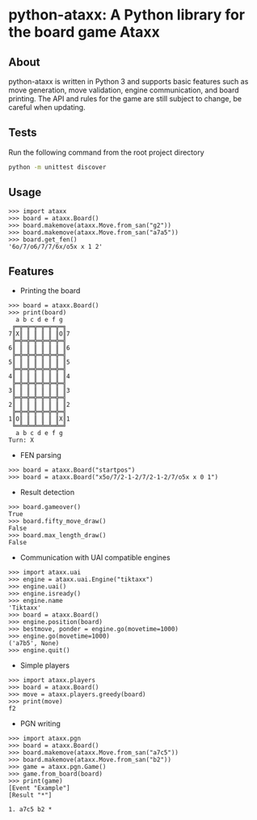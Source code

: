 # python-ataxx: A Python library for the board game Ataxx

## About
python-ataxx is written in Python 3 and supports basic features such as move generation, move validation, engine communication, and board printing. The API and rules for the game are still subject to change, be careful when updating.

## Tests
Run the following command from the root project directory
```Bash
python -m unittest discover
```

## Usage
```Python3
>>> import ataxx
>>> board = ataxx.Board()
>>> board.makemove(ataxx.Move.from_san("g2"))
>>> board.makemove(ataxx.Move.from_san("a7a5"))
>>> board.get_fen()
'6o/7/o6/7/7/6x/o5x x 1 2'
```

## Features
* Printing the board
```Python3
>>> board = ataxx.Board()
>>> print(board)
  a b c d e f g
 ╔═╦═╦═╦═╦═╦═╦═╗
7║X║ ║ ║ ║ ║ ║O║7
 ╠═╬═╬═╬═╬═╬═╬═╣
6║ ║ ║ ║ ║ ║ ║ ║6
 ╠═╬═╬═╬═╬═╬═╬═╣
5║ ║ ║ ║ ║ ║ ║ ║5
 ╠═╬═╬═╬═╬═╬═╬═╣
4║ ║ ║ ║ ║ ║ ║ ║4
 ╠═╬═╬═╬═╬═╬═╬═╣
3║ ║ ║ ║ ║ ║ ║ ║3
 ╠═╬═╬═╬═╬═╬═╬═╣
2║ ║ ║ ║ ║ ║ ║ ║2
 ╠═╬═╬═╬═╬═╬═╬═╣
1║O║ ║ ║ ║ ║ ║X║1
 ╚═╩═╩═╩═╩═╩═╩═╝
  a b c d e f g
Turn: X
```

* FEN parsing
```Python3
>>> board = ataxx.Board("startpos")
>>> board = ataxx.Board("x5o/7/2-1-2/7/2-1-2/7/o5x x 0 1")
```

* Result detection
```Python3
>>> board.gameover()
True
>>> board.fifty_move_draw()
False
>>> board.max_length_draw()
False
```

* Communication with UAI compatible engines
```Python3
>>> import ataxx.uai
>>> engine = ataxx.uai.Engine("tiktaxx")
>>> engine.uai()
>>> engine.isready()
>>> engine.name
'Tiktaxx'
>>> board = ataxx.Board()
>>> engine.position(board)
>>> bestmove, ponder = engine.go(movetime=1000)
>>> engine.go(movetime=1000)
('a7b5', None)
>>> engine.quit()
```

* Simple players
```Python3
>>> import ataxx.players
>>> board = ataxx.Board()
>>> move = ataxx.players.greedy(board)
>>> print(move)
f2
```

* PGN writing
```Python3
>>> import ataxx.pgn
>>> board = ataxx.Board()
>>> board.makemove(ataxx.Move.from_san("a7c5"))
>>> board.makemove(ataxx.Move.from_san("b2"))
>>> game = ataxx.pgn.Game()
>>> game.from_board(board)
>>> print(game)
[Event "Example"]
[Result "*"]

1. a7c5 b2 *
```
